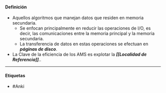 #### Definición
- Aquellos algoritmos que manejan datos que residen en memoria secundaria.
	- Se enfocan principalmente en reducir las operaciones de I/O, es decir, las comunicaciones entre la memoria principal y la memoria secundaria.
	- La transferencia de datos en estas operaciones se efectuan en ***páginas de disco***.
- La Clave de la eficiencia de los AMS es explotar la ***[[Localidad de Referencia]]***.. 
***
#### Etiquetas
- #Anki 
